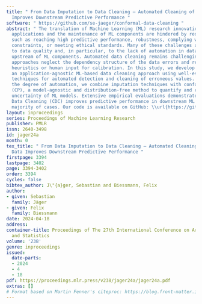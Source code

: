 ```yaml
---
title: " From Data Imputation to Data Cleaning — Automated Cleaning of Tabular Data
  Improves Downstream Predictive Performance "
software: " https://github.com/se-jaeger/conformal-data-cleaning "
abstract: " The translation of Machine Learning (ML) research innovations to real-world
  applications and the maintenance of ML components are hindered by reoccurring challenges,
  such as reaching high predictive performance, robustness, complying with regulatory
  constraints, or meeting ethical standards. Many of these challenges are related
  to data quality and, in particular, to the lack of automation in data pipelines
  upstream of ML components. Automated data cleaning remains challenging since many
  approaches neglect the dependency structure of the data errors and require task-specific
  heuristics or human input for calibration. In this study, we develop and evaluate
  an application-agnostic ML-based data cleaning approach using well-established imputation
  techniques for automated detection and cleaning of erroneous values. To improve
  the degree of automation, we combine imputation techniques with conformal prediction
  (CP), a model-agnostic and distribution-free method to quantify and calibrate the
  uncertainty of ML models. Extensive empirical evaluations demonstrate that Conformal
  Data Cleaning (CDC) improves predictive performance in downstream ML tasks in the
  majority of cases. Our code is available on GitHub: \\url{https://github.com/se-jaeger/conformal-data-cleaning}. "
layout: inproceedings
series: Proceedings of Machine Learning Research
publisher: PMLR
issn: 2640-3498
id: jager24a
month: 0
tex_title: " From Data Imputation to Data Cleaning — Automated Cleaning of Tabular
  Data Improves Downstream Predictive Performance "
firstpage: 3394
lastpage: 3402
page: 3394-3402
order: 3394
cycles: false
bibtex_author: J\"{a}ger, Sebastian and Biessmann, Felix
author:
- given: Sebastian
  family: Jäger
- given: Felix
  family: Biessmann
date: 2024-04-18
address:
container-title: Proceedings of The 27th International Conference on Artificial Intelligence
  and Statistics
volume: '238'
genre: inproceedings
issued:
  date-parts:
  - 2024
  - 4
  - 18
pdf: https://proceedings.mlr.press/v238/jager24a/jager24a.pdf
extras: []
# Format based on Martin Fenner's citeproc: https://blog.front-matter.io/posts/citeproc-yaml-for-bibliographies/
---
```

